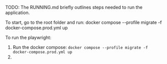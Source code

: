 TODO: The RUNNING.md briefly outlines steps needed to run the application.

To start, go to the root folder and run:
docker compose --profile migrate -f docker-compose.prod.yml up

To run the playwright:
1. Run the docker compose: `docker compose --profile migrate -f docker-compose.prod.yml up`
2. 
